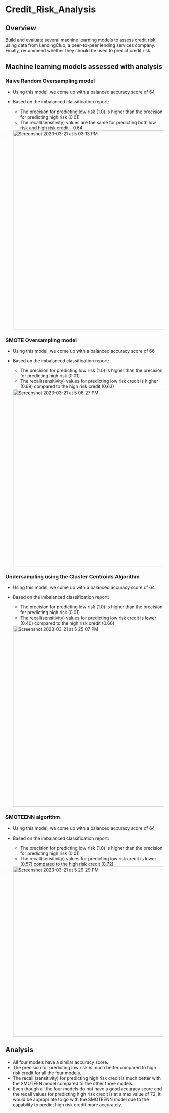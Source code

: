 # Credit_Risk_Analysis
## Overview
Build and evaluate several machine learning models to assess credit risk, using data from LendingClub; a peer-to-peer lending services company. Finally, recommend whether they should be used to predict credit risk. 
## Machine learning models assessed with analysis
### Naive Random Oversampling model
- Using this model, we come up with a balanced accuracy score of 64
- Based on the imbalanced classification report:
  - The precision for predicting low risk (1.0) is higher than the precision for predicting high risk (0.01)
  - The recall(sensitivity) values are the same for predicting both low risk and high risk credit - 0.64
  
  <img width="632" alt="Screenshot 2023-03-21 at 5 03 13 PM" src="https://user-images.githubusercontent.com/113556769/226740402-66a0b200-f28e-4e1f-9e0a-4c1f52824150.png">

### SMOTE Oversampling model
- Using this model, we come up with a balanced accuracy score of 66
- Based on the imbalanced classification report:
  - The precision for predicting low risk (1.0) is higher than the precision for predicting high risk (0.01)
  - The recall(sensitivity) values for predicting low risk credit is higher (0.69) compared to the high risk credit (0.63)
  
  <img width="561" alt="Screenshot 2023-03-21 at 5 08 27 PM" src="https://user-images.githubusercontent.com/113556769/226741368-1be72f81-4446-43a6-8662-89287fba9457.png">

### Undersampling using the Cluster Centroids Algorithm

- Using this model, we come up with a balanced accuracy score of 64
- Based on the imbalanced classification report:
  - The precision for predicting low risk (1.0) is higher than the precision for predicting high risk (0.01)
  - The recall(sensitivity) values for predicting low risk credit is lower (0.40) compared to the high risk credit (0.66)
  
  <img width="574" alt="Screenshot 2023-03-21 at 5 25 07 PM" src="https://user-images.githubusercontent.com/113556769/226744567-1e3e6359-3638-4cb2-ae13-b16c46fea602.png">

### SMOTEENN algorithm

- Using this model, we come up with a balanced accuracy score of 64
- Based on the imbalanced classification report:
  - The precision for predicting low risk (1.0) is higher than the precision for predicting high risk (0.01)
  - The recall(sensitivity) values for predicting low risk credit is lower (0.57) compared to the high risk credit (0.72)
  
  <img width="540" alt="Screenshot 2023-03-21 at 5 29 29 PM" src="https://user-images.githubusercontent.com/113556769/226745555-63d09c4a-1b7d-476c-b3d7-65d546dd6139.png">

## Analysis
- All four models have a similar accuracy score.
- The precision for predicting low risk is much better compared to high risk credit for all the four models.
- The recall (sensitivity) for predicting high risk credit is much better with the SMOTEEN model compared to the other three models.
- Even though all the four models do not have a good accuracy score and the recall values for predicting high risk credit is at a max value of 72, it would be appropriate to go with the SMOTEENN model due to the capability to predict high risk credit more accurately.
